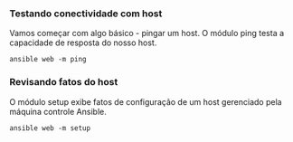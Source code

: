 ### Testando conectividade com host 
Vamos começar com algo básico - pingar um host. O módulo ping testa a capacidade de resposta do nosso host.

```ansible web -m ping```

### Revisando fatos do host 
O módulo setup exibe fatos de configuração de um host gerenciado pela máquina controle Ansible.

```ansible web -m setup```


